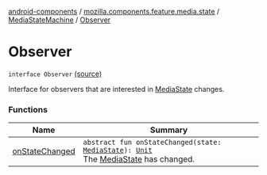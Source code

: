 [android-components](../../../index.md) / [mozilla.components.feature.media.state](../../index.md) / [MediaStateMachine](../index.md) / [Observer](./index.md)

# Observer

`interface Observer` [(source)](https://github.com/mozilla-mobile/android-components/blob/master/components/feature/media/src/main/java/mozilla/components/feature/media/state/MediaStateMachine.kt#L87)

Interface for observers that are interested in [MediaState](../../-media-state/index.md) changes.

### Functions

| Name | Summary |
|---|---|
| [onStateChanged](on-state-changed.md) | `abstract fun onStateChanged(state: `[`MediaState`](../../-media-state/index.md)`): `[`Unit`](https://kotlinlang.org/api/latest/jvm/stdlib/kotlin/-unit/index.html)<br>The [MediaState](../../-media-state/index.md) has changed. |
